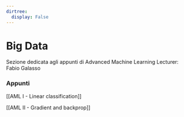 ```yaml
---
dirtree:
  display: False
---
```


# Big Data

Sezione dedicata agli appunti di Advanced Machine Learning
Lecturer: Fabio Galasso

### Appunti

[[AML I - Linear classification]]

[[AML II - Gradient and backprop]]
